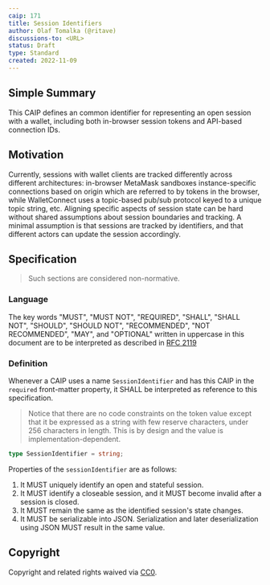```yaml
---
caip: 171
title: Session Identifiers
author: Olaf Tomalka (@ritave)
discussions-to: <URL>
status: Draft
type: Standard
created: 2022-11-09
---
```


## Simple Summary

This CAIP defines an common identifier for representing an open session with a
wallet, including both in-browser session tokens and API-based connection IDs.

## Motivation

Currently, sessions with wallet clients are tracked differently across different
architectures: in-browser MetaMask sandboxes instance-specific connections based
on origin which are referred to by tokens in the browser, while WalletConnect
uses a topic-based pub/sub protocol keyed to a unique topic string, etc.
Aligning specific aspects of session state can be hard without shared
assumptions about session boundaries and tracking. A minimal assumption is that
sessions are tracked by identifiers, and that different actors can update the
session accordingly.

## Specification

> Such sections are considered non-normative.

### Language

The key words "MUST", "MUST NOT", "REQUIRED", "SHALL", "SHALL NOT", "SHOULD",
"SHOULD NOT", "RECOMMENDED", "NOT RECOMMENDED", "MAY", and "OPTIONAL" written in
uppercase in this document are to be interpreted as described in [RFC
2119](https://www.ietf.org/rfc/rfc2119.txt)

### Definition

Whenever a CAIP uses a name `SessionIdentifier` and has this CAIP in the
`required` front-matter property, it SHALL be interpreted as reference to this
specification.

> Notice that there are no code constraints on the token value except
> that it be expressed as a string with few reserve characters, under 256
> characters in length. This is by design and the value is
> implementation-dependent.

```typescript
type SessionIdentifier = string;
```

Properties of the `sessionIdentifier` are as follows:
1. It MUST uniquely identify an open and stateful session. 
1. It MUST identify a closeable session, and it MUST become invalid
   after a session is closed.
1. It MUST remain the same as the identified session's state changes.
1. It MUST be serializable into JSON. Serialization and later deserialization using
JSON MUST result in the same value.

## Copyright

Copyright and related rights waived via
[CC0](https://creativecommons.org/publicdomain/zero/1.0/).
